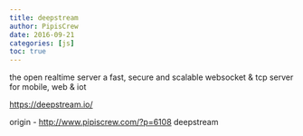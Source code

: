 ```yaml
---
title: deepstream
author: PipisCrew
date: 2016-09-21
categories: [js]
toc: true
---
```


the open realtime server
a fast, secure and scalable websocket & tcp server for mobile, web & iot

https://deepstream.io/

origin - http://www.pipiscrew.com/?p=6108 deepstream